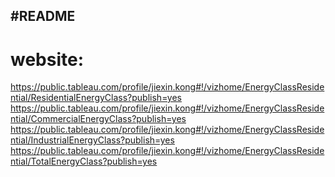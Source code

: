 #README
---

# website:
https://public.tableau.com/profile/jiexin.kong#!/vizhome/EnergyClassResidential/ResidentialEnergyClass?publish=yes
https://public.tableau.com/profile/jiexin.kong#!/vizhome/EnergyClassResidential/CommercialEnergyClass?publish=yes
https://public.tableau.com/profile/jiexin.kong#!/vizhome/EnergyClassResidential/IndustrialEnergyClass?publish=yes
https://public.tableau.com/profile/jiexin.kong#!/vizhome/EnergyClassResidential/TotalEnergyClass?publish=yes